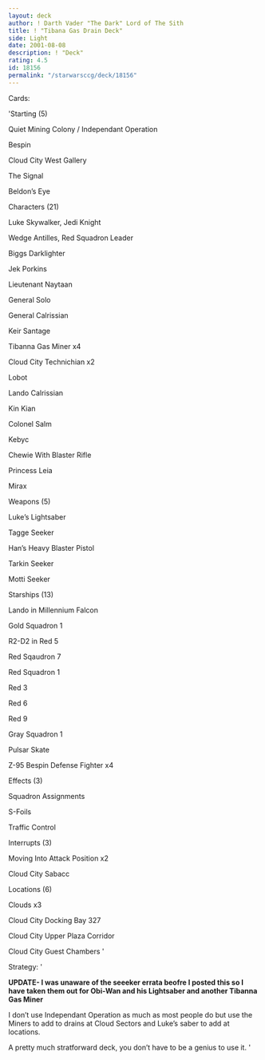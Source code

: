 ```yaml
---
layout: deck
author: ! Darth Vader "The Dark" Lord of The Sith
title: ! "Tibana Gas Drain Deck"
side: Light
date: 2001-08-08
description: ! "Deck"
rating: 4.5
id: 18156
permalink: "/starwarsccg/deck/18156"
---
```

Cards: 

'Starting (5)

Quiet Mining Colony / Independant Operation

Bespin

Cloud City West Gallery

The Signal

Beldon’s Eye


Characters (21)

Luke Skywalker, Jedi Knight

Wedge Antilles, Red Squadron Leader

Biggs Darklighter

Jek Porkins

Lieutenant Naytaan

General Solo

General Calrissian

Keir Santage

Tibanna Gas Miner x4

Cloud City Technichian x2

Lobot

Lando Calrissian

Kin Kian

Colonel Salm

Kebyc

Chewie With Blaster Rifle

Princess Leia

Mirax


Weapons (5)

Luke’s Lightsaber

Tagge Seeker

Han’s Heavy Blaster Pistol

Tarkin Seeker

Motti Seeker


Starships (13)

Lando in Millennium Falcon

Gold Squadron 1

R2-D2 in Red 5

Red Sqaudron 7

Red Squadron 1

Red 3

Red 6

Red 9

Gray Squadron 1

Pulsar Skate

Z-95 Bespin Defense Fighter x4


Effects (3)

Squadron Assignments

S-Foils

Traffic Control


Interrupts (3)

Moving Into Attack Position x2

Cloud City Sabacc


Locations (6)

Clouds x3

Cloud City Docking Bay 327

Cloud City Upper Plaza Corridor

Cloud City Guest Chambers '

Strategy: '

****UPDATE- I was unaware  of the seeeker errata beofre I posted this so I have taken them out for Obi-Wan and his Lightsaber and another Tibanna Gas Miner****


I don’t use Independant Operation as much as most people do but use the Miners to add to drains at Cloud Sectors and Luke’s saber to add at locations. 


A pretty much stratforward deck, you don’t have to be a genius to use it.   '
